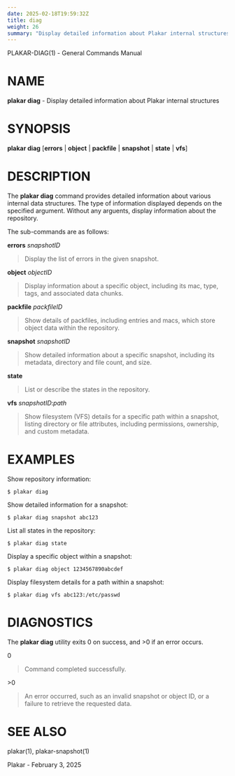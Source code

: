 ```yaml
---
date: 2025-02-18T19:59:32Z
title: diag
weight: 26
summary: "Display detailed information about Plakar internal structures"
---
```

PLAKAR-DIAG(1) - General Commands Manual

# NAME

**plakar diag** - Display detailed information about Plakar internal structures

# SYNOPSIS

**plakar diag**
\[**errors**&nbsp;|&nbsp;**object**&nbsp;|&nbsp;**packfile**&nbsp;|&nbsp;**snapshot**&nbsp;|&nbsp;**state**&nbsp;|&nbsp;**vfs**]

# DESCRIPTION

The
**plakar diag**
command provides detailed information about various internal data structures.
The type of information displayed depends on the specified argument.
Without any arguents, display information about the repository.

The sub-commands are as follows:

**errors** *snapshotID*

> Display the list of errors in the given snapshot.

**object** *objectID*

> Display information about a specific object, including its mac,
> type, tags, and associated data chunks.

**packfile** *packfileID*

> Show details of packfiles, including entries and macs, which
> store object data within the repository.

**snapshot** *snapshotID*

> Show detailed information about a specific snapshot, including its
> metadata, directory and file count, and size.

**state**

> List or describe the states in the repository.

**vfs** *snapshotID*:*path*

> Show filesystem (VFS) details for a specific path within a snapshot,
> listing directory or file attributes, including permissions,
> ownership, and custom metadata.

# EXAMPLES

Show repository information:

	$ plakar diag

Show detailed information for a snapshot:

	$ plakar diag snapshot abc123

List all states in the repository:

	$ plakar diag state

Display a specific object within a snapshot:

	$ plakar diag object 1234567890abcdef

Display filesystem details for a path within a snapshot:

	$ plakar diag vfs abc123:/etc/passwd

# DIAGNOSTICS

The **plakar diag** utility exits&#160;0 on success, and&#160;&gt;0 if an error occurs.

0

> Command completed successfully.

&gt;0

> An error occurred, such as an invalid snapshot or object ID, or a
> failure to retrieve the requested data.

# SEE ALSO

plakar(1),
plakar-snapshot(1)

Plakar - February 3, 2025
